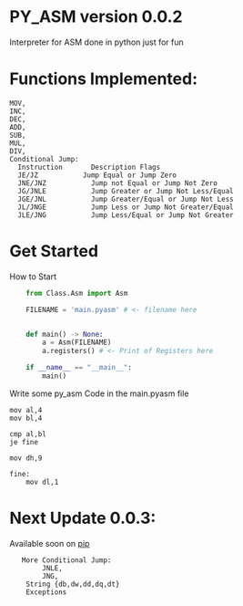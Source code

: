 # PY_ASM version 0.0.2
Interpreter for ASM done in python just for fun
# Functions Implemented:
    MOV,
    INC,
    DEC,
    ADD,
    SUB,
    MUL,
    DIV,
    Conditional Jump:
      Instruction	    Description	Flags
      JE/JZ	          Jump Equal or Jump Zero	
      JNE/JNZ	        Jump not Equal or Jump Not Zero	
      JG/JNLE	        Jump Greater or Jump Not Less/Equal	
      JGE/JNL	        Jump Greater/Equal or Jump Not Less	
      JL/JNGE	        Jump Less or Jump Not Greater/Equal
      JLE/JNG	        Jump Less/Equal or Jump Not Greater

# Get Started
  How to Start
```python   
    from Class.Asm import Asm

    FILENAME = 'main.pyasm' # <- filename here


    def main() -> None:
        a = Asm(FILENAME)
        a.registers() # <- Print of Registers here

    if __name__ == "__main__":
        main()
``` 
Write some py_asm Code in the main.pyasm file

```assembly
mov al,4
mov bl,4

cmp al,bl
je fine

mov dh,9

fine:
    mov dl,1
```
# Next Update 0.0.3:
Available soon on [pip](https://pip.pypa.io/en/stable/)  

```
   More Conditional Jump:
        JNLE,
        JNG,     
    String {db,dw,dd,dq,dt}
    Exceptions
```
  
  
  
